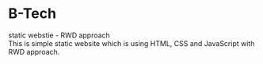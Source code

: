 # B-Tech
static webstie - RWD approach <br/>
This is simple static website which is using HTML, CSS and JavaScript with RWD approach.
